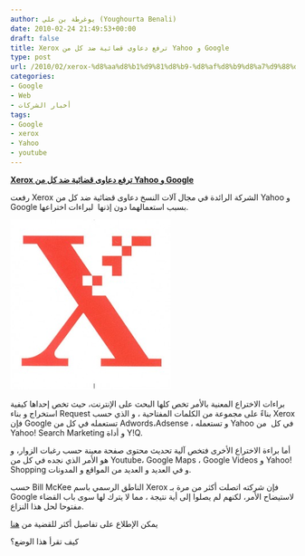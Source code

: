 ```yaml
---
author: يوغرطة بن علي (Youghourta Benali)
date: 2010-02-24 21:49:53+00:00
draft: false
title: Xerox ترفع دعاوى قضائية ضد كل من Yahoo و Google
type: post
url: /2010/02/xerox-%d8%aa%d8%b1%d9%81%d8%b9-%d8%af%d8%b9%d8%a7%d9%88%d9%89-%d9%82%d8%b6%d8%a7%d8%a6%d9%8a%d8%a9-%d8%b6%d8%af-%d9%83%d9%84-%d9%85%d9%86-yahoo-%d9%88-google/
categories:
- Google
- Web
- أخبار الشركات
tags:
- Google
- xerox
- Yahoo
- youtube
---
```


[**Xerox ترفع دعاوى قضائية ضد كل من Yahoo و Google**](https://www.it-scoop.com/2010/02/xerox-%d8%aa%d8%b1%d9%81%d8%b9-%d8%af%d8%b9%d8%a7%d9%88%d9%89-%d9%82%d8%b6%d8%a7%d8%a6%d9%8a%d8%a9-%d8%b6%d8%af-%d9%83%d9%84-%d9%85%d9%86-yahoo-%d9%88-google/)


رفعت Xerox الشركة الرائدة في مجال آلات النسخ دعاوى قضائية ضد كل من Yahoo و Google بسبب استعمالهما دون إذنها  لبراءات اختراعها.

[![](Xerox_logo-283x300.jpg)
](https://www.it-scoop.com/2010/02/xerox-%d8%aa%d8%b1%d9%81%d8%b9-%d8%af%d8%b9%d8%a7%d9%88%d9%89-%d9%82%d8%b6%d8%a7%d8%a6%d9%8a%d8%a9-%d8%b6%d8%af-%d9%83%d9%84-%d9%85%d9%86-yahoo-%d9%88-google/)

براءات الاختراع المعنية بالأمر تخص كلها البحث على الإنترنت، حيث تخص إحداها كيفية استخراج و بناء Request بناءً على مجموعة من الكلمات المفتاحية ، و الذي حسب Xerox فإن Google تستعمله في كل من Adwords،Adsense ، و تستعمله Yahoo في كل  من Yahoo! Search Marketing و أداة Y!Q.

أما براءة الاختراع الأخرى فتخص آلية تحديث محتوى صفحة معينة حسب رغبات الزوار، و هو الأمر الذي نجده في كل من Youtube، Google Maps ، Google Videos و Yahoo! Shopping و في العديد و العديد من المواقع و المدونات.

حسب Bill McKee الناطق الرسمي باسم Xerox فإن شركته اتصلت أكثر من مرة بـ Google لاستيضاح الأمر، لكنهم لم يصلوا إلى أية نتيجة ، مما لا يترك لها سوى باب القضاء مفتوحا لحل هذا النزاع.

يمكن الإطلاع على تفاصيل أكثر للقضية من [هنا](http://online.wsj.com/article/SB10001424052748704188104575083882041877088.html)

كيف تقرأ هذا الوضع؟
